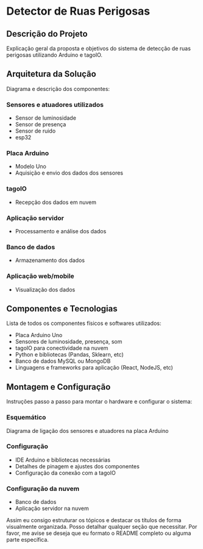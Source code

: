 
# Detector de Ruas Perigosas

## Descrição do Projeto

Explicação geral da proposta e objetivos do sistema de detecção de ruas perigosas utilizando Arduino e tagoIO.

## Arquitetura da Solução

Diagrama e descrição dos componentes:

### Sensores e atuadores utilizados

- Sensor de luminosidade 
- Sensor de presença
- Sensor de ruido
- esp32

### Placa Arduino

- Modelo Uno
- Aquisição e envio dos dados dos sensores

### tagoIO 

- Recepção dos dados em nuvem

### Aplicação servidor 

- Processamento e análise dos dados 

### Banco de dados

- Armazenamento dos dados

### Aplicação web/mobile

- Visualização dos dados

## Componentes e Tecnologias

Lista de todos os componentes físicos e softwares utilizados:

- Placa Arduino Uno
- Sensores de luminosidade, presença, som
- tagoIO para conectividade na nuvem
- Python e bibliotecas (Pandas, Sklearn, etc)
- Banco de dados MySQL ou MongoDB
- Linguagens e frameworks para aplicação (React, NodeJS, etc)

## Montagem e Configuração

Instruções passo a passo para montar o hardware e configurar o sistema:

### Esquemático

Diagrama de ligação dos sensores e atuadores na placa Arduino

### Configuração 

- IDE Arduino e bibliotecas necessárias
- Detalhes de pinagem e ajustes dos componentes
- Configuração da conexão com a tagoIO

### Configuração da nuvem

- Banco de dados 
- Aplicação servidor na nuvem

Assim eu consigo estruturar os tópicos e destacar os títulos de forma visualmente organizada. Posso detalhar qualquer seção que necessitar. Por favor, me avise se deseja que eu formato o README completo ou alguma parte específica.

